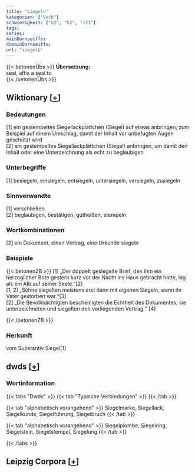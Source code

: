 ```yaml
---
title: "siegeln"
kategorien: ["Verb"]
schwierigkeit: ["k2", "h2", "r23"]
tags:
series:
mainDornseiffs:
domainDornseiffs:
url: "siegeln"
---
```


{{< betonenÜbs >}}
**Übersetzung:**  
seal, affix a seal to  
{{< /betonenÜbs >}}

## Wiktionary [[+](https://de.wiktionary.org/wiki/siegeln)]

### Bedeutungen
[1] ein gestempeltes Siegellackplättchen (Siegel) auf etwas anbringen; zum Beispiel auf einem Umschlag, damit der Inhalt vor unbefugten Augen geschützt wird  
[2] ein gestempeltes Siegellackplättchen (Siegel) anbringen, um damit den Inhalt oder eine Unterzeichnung als echt zu beglaubigen  

### Unterbegriffe
[1] besiegeln, einsiegeln, entsiegeln, untersiegeln, versiegeln, zusiegeln  

### Sinnverwandte
[1] verschließen  
[2] beglaubigen, bestätigen, gutheißen, stempeln  

### Wortkombinationen
[2] ein Dokument, einen Vertrag, eine Urkunde siegeln  

### Beispiele
{{< betonenZB >}}
[1] „Der doppelt gesiegelte Brief, den ihm ein herzoglicher Bote gestern kurz vor der Nacht ins Haus gebracht hatte, lag als ein Alb auf seiner Seele.“[2]  
[1, 2] „Söhne siegelten meistens erst dann mit eigenen Siegeln, wenn ihr Vater gestorben war.“[3]  
[2] „Die Bevollmächtigten bescheinigten die Echtheit des Dokumentes, sie unterzeichneten und siegelten den vorliegenden Vertrag.“ [4]  

{{< /betonenZB >}}
### Herkunft
vom Substantiv Siegel[1]  



## dwds [[+](https://www.dwds.de/wb/siegeln)]

### Wortinformation
{{< tabs "Dwds" >}}
{{< tab "Typische Verbindungen" >}}
{{< /tab >}}

{{< tab "alphabetisch vorangehend" >}}
Siegelmarke, Siegellack, Siegelkunde, Siegelführung, Siegelbruch
{{< /tab >}}

{{< tab "alphabetisch vorangehend" >}}
Siegelplombe, Siegelring, Siegelstein, Siegelstempel, Siegelung
{{< /tab >}}

{{< /tabs >}}

## Leipzig Corpora [[+](https://corpora.uni-leipzig.de/en/res?word=siegeln&corpusId=deu_newscrawl-public_2018)]

